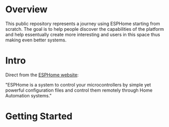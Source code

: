 # Overview
This public repository represents a journey using ESPHome starting from scratch.  The goal is to help people discover the capabilities of the platform and help essentually create more interesting and users in this space thus making even better systems.

# Intro

Direct from the [ESPHome website](https://esphome.io): 

"ESPHome is a system to control your microcontrollers by simple yet powerful configuration files and control them remotely through Home Automation systems."


# Getting Started
